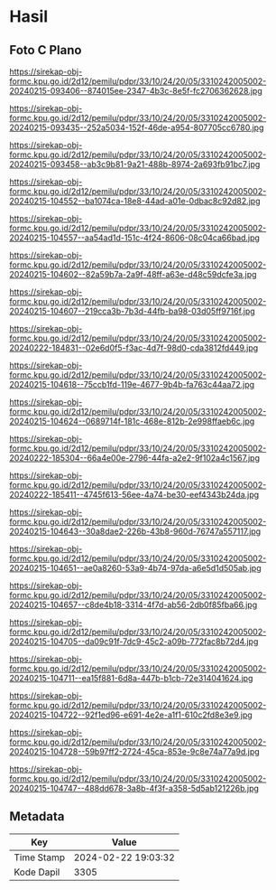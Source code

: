 # Hasil

## Foto C Plano

https://sirekap-obj-formc.kpu.go.id/2d12/pemilu/pdpr/33/10/24/20/05/3310242005002-20240215-093406--874015ee-2347-4b3c-8e5f-fc2706362628.jpg

https://sirekap-obj-formc.kpu.go.id/2d12/pemilu/pdpr/33/10/24/20/05/3310242005002-20240215-093435--252a5034-152f-46de-a954-807705cc6780.jpg

https://sirekap-obj-formc.kpu.go.id/2d12/pemilu/pdpr/33/10/24/20/05/3310242005002-20240215-093458--ab3c9b81-9a21-488b-8974-2a693fb91bc7.jpg

https://sirekap-obj-formc.kpu.go.id/2d12/pemilu/pdpr/33/10/24/20/05/3310242005002-20240215-104552--ba1074ca-18e8-44ad-a01e-0dbac8c92d82.jpg

https://sirekap-obj-formc.kpu.go.id/2d12/pemilu/pdpr/33/10/24/20/05/3310242005002-20240215-104557--aa54ad1d-151c-4f24-8606-08c04ca66bad.jpg

https://sirekap-obj-formc.kpu.go.id/2d12/pemilu/pdpr/33/10/24/20/05/3310242005002-20240215-104602--82a59b7a-2a9f-48ff-a63e-d48c59dcfe3a.jpg

https://sirekap-obj-formc.kpu.go.id/2d12/pemilu/pdpr/33/10/24/20/05/3310242005002-20240215-104607--219cca3b-7b3d-44fb-ba98-03d05ff9716f.jpg

https://sirekap-obj-formc.kpu.go.id/2d12/pemilu/pdpr/33/10/24/20/05/3310242005002-20240222-184831--02e6d0f5-f3ac-4d7f-98d0-cda3812fd449.jpg

https://sirekap-obj-formc.kpu.go.id/2d12/pemilu/pdpr/33/10/24/20/05/3310242005002-20240215-104618--75ccb1fd-119e-4677-9b4b-fa763c44aa72.jpg

https://sirekap-obj-formc.kpu.go.id/2d12/pemilu/pdpr/33/10/24/20/05/3310242005002-20240215-104624--0689714f-181c-468e-812b-2e998ffaeb6c.jpg

https://sirekap-obj-formc.kpu.go.id/2d12/pemilu/pdpr/33/10/24/20/05/3310242005002-20240222-185304--66a4e00e-2796-44fa-a2e2-9f102a4c1567.jpg

https://sirekap-obj-formc.kpu.go.id/2d12/pemilu/pdpr/33/10/24/20/05/3310242005002-20240222-185411--4745f613-56ee-4a74-be30-eef4343b24da.jpg

https://sirekap-obj-formc.kpu.go.id/2d12/pemilu/pdpr/33/10/24/20/05/3310242005002-20240215-104643--30a8dae2-226b-43b8-960d-76747a557117.jpg

https://sirekap-obj-formc.kpu.go.id/2d12/pemilu/pdpr/33/10/24/20/05/3310242005002-20240215-104651--ae0a8260-53a9-4b74-97da-a6e5d1d505ab.jpg

https://sirekap-obj-formc.kpu.go.id/2d12/pemilu/pdpr/33/10/24/20/05/3310242005002-20240215-104657--c8de4b18-3314-4f7d-ab56-2db0f85fba66.jpg

https://sirekap-obj-formc.kpu.go.id/2d12/pemilu/pdpr/33/10/24/20/05/3310242005002-20240215-104705--da09c91f-7dc9-45c2-a09b-772fac8b72d4.jpg

https://sirekap-obj-formc.kpu.go.id/2d12/pemilu/pdpr/33/10/24/20/05/3310242005002-20240215-104711--ea15f881-6d8a-447b-b1cb-72e314041624.jpg

https://sirekap-obj-formc.kpu.go.id/2d12/pemilu/pdpr/33/10/24/20/05/3310242005002-20240215-104722--92f1ed96-e691-4e2e-a1f1-610c2fd8e3e9.jpg

https://sirekap-obj-formc.kpu.go.id/2d12/pemilu/pdpr/33/10/24/20/05/3310242005002-20240215-104728--59b97ff2-2724-45ca-853e-9c8e74a77a9d.jpg

https://sirekap-obj-formc.kpu.go.id/2d12/pemilu/pdpr/33/10/24/20/05/3310242005002-20240215-104747--488dd678-3a8b-4f3f-a358-5d5ab121226b.jpg


## Metadata

| Key        | Value               |
| ---------- | ------------------- |
| Time Stamp | 2024-02-22 19:03:32 |
| Kode Dapil | 3305                |




